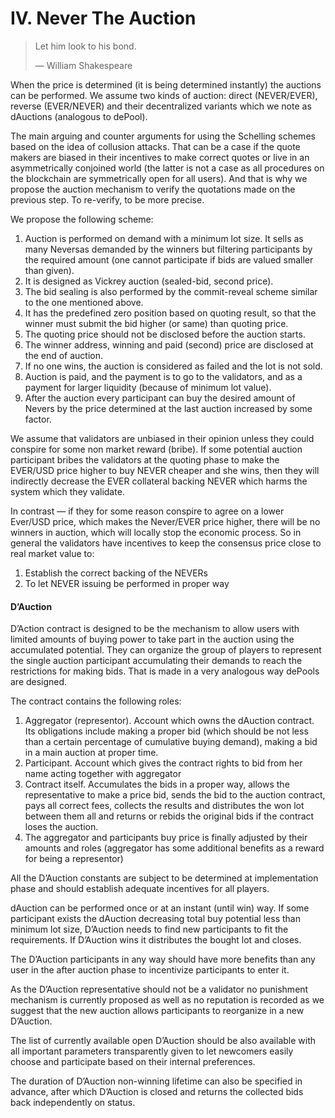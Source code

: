 # IV. Never The Auction

> Let him look to his bond.
>
> &#x20; — William Shakespeare

When the price is determined (it is being determined instantly) the auctions can be performed. We assume two kinds of auction: direct (NEVER/EVER), reverse (EVER/NEVER) and their decentralized variants which we note as dAuctions (analogous to dePool).

The main arguing and counter arguments for using the Schelling schemes based on the idea of collusion attacks. That can be a case if the quote makers are biased in their incentives to make correct quotes or live in an asymmetrically conjoined world (the latter is not a case as all procedures on the blockchain are symmetrically open for all users). And that is why we propose the auction mechanism to verify the quotations made on the previous step. To re-verify, to be more precise.

We propose the following scheme:

1. Auction is  performed on demand with a minimum lot size. It sells as many Neversas demanded by the winners but filtering participants by the required amount (one cannot participate if bids are valued smaller than given).
2. It is designed as Vickrey auction (sealed-bid, second price).
3. The bid sealing is also performed by the commit-reveal scheme similar to the one mentioned above.
4. It has the predefined zero position based on quoting result, so that the winner must submit the bid higher (or same) than quoting price.
5. The quoting price should not be disclosed before the auction starts.
6. The winner address, winning and paid (second) price are disclosed at the end of auction.
7. If no one wins, the auction is considered as failed and the lot is not sold.
8. Auction is paid, and the payment is to go to the validators, and as a payment for larger liquidity (because of minimum lot value).
9. After the auction every participant can buy the desired amount of Nevers by the price determined at the last auction increased by some factor.&#x20;

We assume that validators are unbiased in their opinion unless they could conspire for some non market reward (bribe). If some potential auction participant bribes the validators at the quoting phase to make the EVER/USD price higher to buy NEVER cheaper and she wins, then they will indirectly decrease the EVER collateral backing NEVER which harms the system which they validate.&#x20;

In contrast — if they for some reason conspire to agree on a lower Ever/USD price, which makes the Never/EVER price higher, there will be no winners in auction, which will locally stop the economic process. So in general the validators have incentives to keep the consensus price close to real market value to:

1. Establish the correct backing of the NEVERs
2. To let NEVER issuing be performed in proper way

#### D’Auction

D’Action contract is designed to be the mechanism to allow users with limited amounts of buying power to take part in the auction using the accumulated potential. They can organize the group of players to represent the single auction participant accumulating their demands to reach the restrictions for making bids. That is made in a very analogous way dePools are designed.

The contract contains the following roles:

1. Aggregator (representor). Account which owns the dAuction contract. Its obligations include making a proper bid (which should be not less than a certain percentage of cumulative buying demand), making a bid in a main auction at proper time.
2. Participant. Account which gives the contract rights to bid from her name acting together with aggregator
3. Contract itself. Accumulates the bids in a proper way, allows the representative to make a price bid, sends the bid to the auction contract, pays all correct fees, collects the results and distributes the won lot between them all and returns or rebids the original bids if the contract loses the auction.
4. The aggregator and participants buy price is finally adjusted by their amounts and roles (aggregator has some additional benefits as a reward for being a representor)

All the D’Auction constants are subject to be determined at implementation phase and should establish adequate incentives for all players.

dAuction can be performed once or at an instant (until win) way. If some participant exists the dAuction decreasing total buy potential less than minimum lot size, D’Auction needs to find new participants to fit the requirements. If D’Auction wins it distributes the bought lot and closes.

The D’Auction participants in any way should have more benefits than any user in the after auction phase to incentivize participants to enter it.&#x20;

As the D’Auction representative should not be a validator no punishment mechanism is currently proposed as well as no reputation is recorded as we suggest that the new auction allows participants to reorganize in a new D’Auction.&#x20;

The list of currently available open D’Auction should be also available with all important parameters transparently given to let newcomers easily choose and participate based on their internal preferences.

The duration of D’Auction non-winning lifetime can also be specified in advance, after which D’Auction is closed and returns the collected bids back independently on status.
